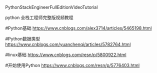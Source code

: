 PythonStackEngineerFullEditionVideoTutorial

python 全栈工程师完整版视频教程

#Python基础
    https://www.cnblogs.com/alex3714/articles/5465198.html
    
#Python数据类型
    https://www.cnblogs.com/yuanchenqi/articles/5782764.html
    
 #linux基础
   https://www.cnblogs.com/resn/p/5800922.html

#开始使用Python
    https://www.cnblogs.com/resn/p/5776403.html
    
    
 
 
